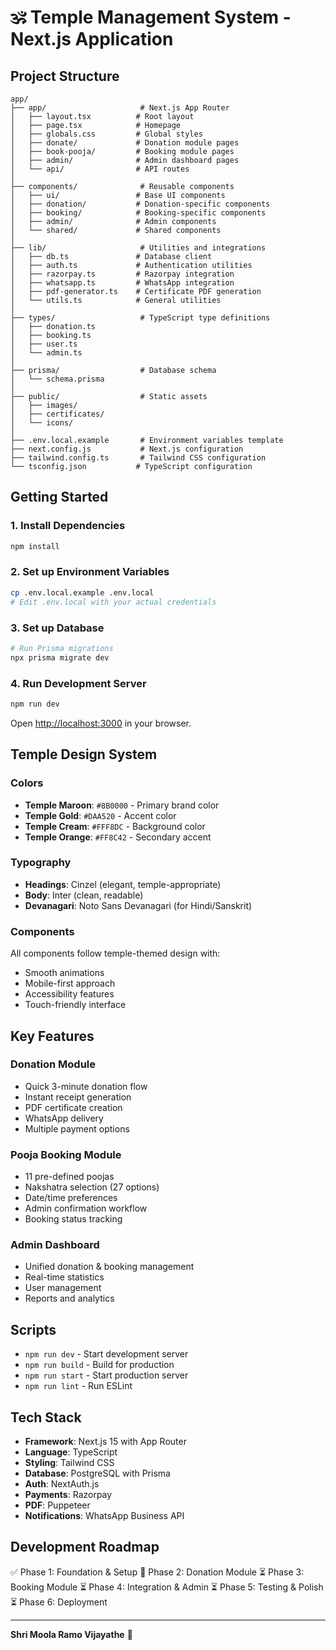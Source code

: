 # 🕉️ Temple Management System - Next.js Application

## Project Structure

```
app/
├── app/                     # Next.js App Router
│   ├── layout.tsx          # Root layout
│   ├── page.tsx            # Homepage
│   ├── globals.css         # Global styles
│   ├── donate/             # Donation module pages
│   ├── book-pooja/         # Booking module pages
│   ├── admin/              # Admin dashboard pages
│   └── api/                # API routes
│
├── components/              # Reusable components
│   ├── ui/                 # Base UI components
│   ├── donation/           # Donation-specific components
│   ├── booking/            # Booking-specific components
│   ├── admin/              # Admin components
│   └── shared/             # Shared components
│
├── lib/                     # Utilities and integrations
│   ├── db.ts               # Database client
│   ├── auth.ts             # Authentication utilities
│   ├── razorpay.ts         # Razorpay integration
│   ├── whatsapp.ts         # WhatsApp integration
│   ├── pdf-generator.ts    # Certificate PDF generation
│   └── utils.ts            # General utilities
│
├── types/                   # TypeScript type definitions
│   ├── donation.ts
│   ├── booking.ts
│   ├── user.ts
│   └── admin.ts
│
├── prisma/                  # Database schema
│   └── schema.prisma
│
├── public/                  # Static assets
│   ├── images/
│   ├── certificates/
│   └── icons/
│
├── .env.local.example       # Environment variables template
├── next.config.js           # Next.js configuration
├── tailwind.config.ts       # Tailwind CSS configuration
└── tsconfig.json           # TypeScript configuration
```

## Getting Started

### 1. Install Dependencies
```bash
npm install
```

### 2. Set up Environment Variables
```bash
cp .env.local.example .env.local
# Edit .env.local with your actual credentials
```

### 3. Set up Database
```bash
# Run Prisma migrations
npx prisma migrate dev
```

### 4. Run Development Server
```bash
npm run dev
```

Open [http://localhost:3000](http://localhost:3000) in your browser.

## Temple Design System

### Colors
- **Temple Maroon**: `#8B0000` - Primary brand color
- **Temple Gold**: `#DAA520` - Accent color
- **Temple Cream**: `#FFF8DC` - Background color
- **Temple Orange**: `#FF8C42` - Secondary accent

### Typography
- **Headings**: Cinzel (elegant, temple-appropriate)
- **Body**: Inter (clean, readable)
- **Devanagari**: Noto Sans Devanagari (for Hindi/Sanskrit)

### Components
All components follow temple-themed design with:
- Smooth animations
- Mobile-first approach
- Accessibility features
- Touch-friendly interface

## Key Features

### Donation Module
- Quick 3-minute donation flow
- Instant receipt generation
- PDF certificate creation
- WhatsApp delivery
- Multiple payment options

### Pooja Booking Module
- 11 pre-defined poojas
- Nakshatra selection (27 options)
- Date/time preferences
- Admin confirmation workflow
- Booking status tracking

### Admin Dashboard
- Unified donation & booking management
- Real-time statistics
- User management
- Reports and analytics

## Scripts

- `npm run dev` - Start development server
- `npm run build` - Build for production
- `npm run start` - Start production server
- `npm run lint` - Run ESLint

## Tech Stack

- **Framework**: Next.js 15 with App Router
- **Language**: TypeScript
- **Styling**: Tailwind CSS
- **Database**: PostgreSQL with Prisma
- **Auth**: NextAuth.js
- **Payments**: Razorpay
- **PDF**: Puppeteer
- **Notifications**: WhatsApp Business API

## Development Roadmap

✅ Phase 1: Foundation & Setup
🔄 Phase 2: Donation Module
⏳ Phase 3: Booking Module
⏳ Phase 4: Integration & Admin
⏳ Phase 5: Testing & Polish
⏳ Phase 6: Deployment

---

**Shri Moola Ramo Vijayathe** 🙏
